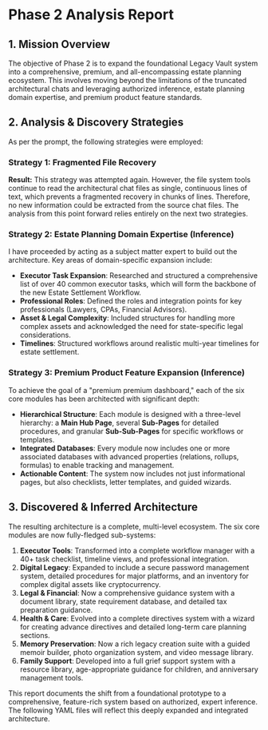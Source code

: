 # Phase 2 Analysis Report

## 1. Mission Overview

The objective of Phase 2 is to expand the foundational Legacy Vault system into a comprehensive, premium, and all-encompassing estate planning ecosystem. This involves moving beyond the limitations of the truncated architectural chats and leveraging authorized inference, estate planning domain expertise, and premium product feature standards.

## 2. Analysis & Discovery Strategies

As per the prompt, the following strategies were employed:

### Strategy 1: Fragmented File Recovery

**Result:** This strategy was attempted again. However, the file system tools continue to read the architectural chat files as single, continuous lines of text, which prevents a fragmented recovery in chunks of lines. Therefore, no new information could be extracted from the source chat files. The analysis from this point forward relies entirely on the next two strategies.

### Strategy 2: Estate Planning Domain Expertise (Inference)

I have proceeded by acting as a subject matter expert to build out the architecture. Key areas of domain-specific expansion include:

*   **Executor Task Expansion**: Researched and structured a comprehensive list of over 40 common executor tasks, which will form the backbone of the new Estate Settlement Workflow.
*   **Professional Roles**: Defined the roles and integration points for key professionals (Lawyers, CPAs, Financial Advisors).
*   **Asset & Legal Complexity**: Included structures for handling more complex assets and acknowledged the need for state-specific legal considerations.
*   **Timelines**: Structured workflows around realistic multi-year timelines for estate settlement.

### Strategy 3: Premium Product Feature Expansion (Inference)

To achieve the goal of a "premium premium dashboard," each of the six core modules has been architected with significant depth:

*   **Hierarchical Structure**: Each module is designed with a three-level hierarchy: a **Main Hub Page**, several **Sub-Pages** for detailed procedures, and granular **Sub-Sub-Pages** for specific workflows or templates.
*   **Integrated Databases**: Every module now includes one or more associated databases with advanced properties (relations, rollups, formulas) to enable tracking and management.
*   **Actionable Content**: The system now includes not just informational pages, but also checklists, letter templates, and guided wizards.

## 3. Discovered & Inferred Architecture

The resulting architecture is a complete, multi-level ecosystem. The six core modules are now fully-fledged sub-systems:

1.  **Executor Tools**: Transformed into a complete workflow manager with a 40+ task checklist, timeline views, and professional integration.
2.  **Digital Legacy**: Expanded to include a secure password management system, detailed procedures for major platforms, and an inventory for complex digital assets like cryptocurrency.
3.  **Legal & Financial**: Now a comprehensive guidance system with a document library, state requirement database, and detailed tax preparation guidance.
4.  **Health & Care**: Evolved into a complete directives system with a wizard for creating advance directives and detailed long-term care planning sections.
5.  **Memory Preservation**: Now a rich legacy creation suite with a guided memoir builder, photo organization system, and video message library.
6.  **Family Support**: Developed into a full grief support system with a resource library, age-appropriate guidance for children, and anniversary management tools.

This report documents the shift from a foundational prototype to a comprehensive, feature-rich system based on authorized, expert inference. The following YAML files will reflect this deeply expanded and integrated architecture.
